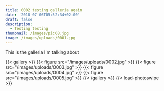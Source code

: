 ```yaml
---
title: 0002 testing galleria again
date: '2018-07-06T05:52:34+02:00'
draft: false
description:
  - Testing testing
thumbnail: /images/pic08.jpg
image: /images/uploads/0001.jpg
---
```

This is the galleria I'm talking about

{{< gallery >}}
  {{< figure src="/images/uploads/0002.jpg" >}}
  {{< figure src="/images/uploads/0003.jpg" >}}
  {{< figure src="/images/uploads/0004.jpg" >}}
  {{< figure src="/images/uploads/0005.jpg" >}}
{{< /gallery >}}
{{< load-photoswipe >}}
